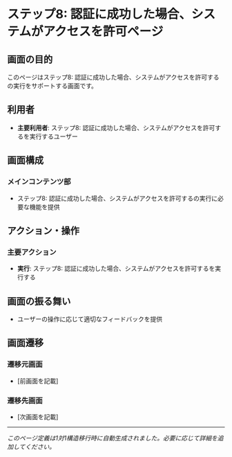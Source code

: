 # ステップ8: 認証に成功した場合、システムがアクセスを許可ページ

## 画面の目的
このページはステップ8: 認証に成功した場合、システムがアクセスを許可するの実行をサポートする画面です。

## 利用者
- **主要利用者**: ステップ8: 認証に成功した場合、システムがアクセスを許可するを実行するユーザー

## 画面構成

### メインコンテンツ部
- ステップ8: 認証に成功した場合、システムがアクセスを許可するの実行に必要な機能を提供

## アクション・操作

### 主要アクション
- **実行**: ステップ8: 認証に成功した場合、システムがアクセスを許可するを実行する

## 画面の振る舞い
- ユーザーの操作に応じて適切なフィードバックを提供

## 画面遷移

### 遷移元画面
- [前画面を記載]

### 遷移先画面
- [次画面を記載]

---
*このページ定義は1対1構造移行時に自動生成されました。必要に応じて詳細を追加してください。*
